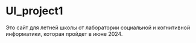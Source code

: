 # UI_project1
Это сайт для летней школы от лаборатории социальной и когнитивной информатики, которая пройдет в июне 2024. 
